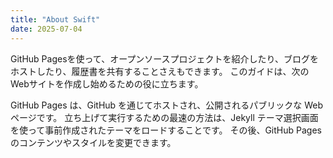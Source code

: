 ```yaml
---
title: "About Swift"
date: 2025-07-04
---
```


GitHub Pagesを使って、オープンソースプロジェクトを紹介したり、ブログをホストしたり、履歴書を共有することさえもできます。 
このガイドは、次のWebサイトを作成し始めるための役に立ちます。

GitHub Pages は、GitHub を通じてホストされ、公開されるパブリックな Web ページです。
立ち上げて実行するための最速の方法は、Jekyll テーマ選択画面を使って事前作成されたテーマをロードすることです。
その後、GitHub Pagesのコンテンツやスタイルを変更できます。
